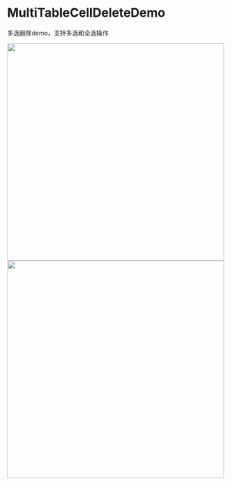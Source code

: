 # MultiTableCellDeleteDemo
多选删除demo，支持多选和全选操作


<img src='https://ws4.sinaimg.cn/large/006tNc79gy1g01fu0zdiij30m6170dj1.jpg' width=500>
<img src='https://ws3.sinaimg.cn/large/006tNc79gy1g01fvrjct8j30m6170wi3.jpg' width=500>
